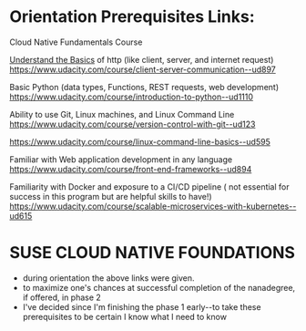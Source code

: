 # Orientation Prerequisites Links:

Cloud Native Fundamentals Course

[Understand the Basics](https://github.com/EO4wellness/leary-leerie/tree/master/SUSE%20Scholarship/prerequisites/Understand%20Basics) of http (like client, server, and internet request)
https://www.udacity.com/course/client-server-communication--ud897

Basic Python (data types, Functions, REST requests, web development) 
https://www.udacity.com/course/introduction-to-python--ud1110


Ability to use Git, Linux machines, and Linux Command Line
https://www.udacity.com/course/version-control-with-git--ud123

https://www.udacity.com/course/linux-command-line-basics--ud595

Familiar with Web application development in any language 
https://www.udacity.com/course/front-end-frameworks--ud894


Familiarity with Docker and exposure to a CI/CD pipeline ( not essential for success in this program but are helpful skills to have!)
https://www.udacity.com/course/scalable-microservices-with-kubernetes--ud615

# SUSE CLOUD NATIVE FOUNDATIONS 
- during orientation the above links were given. 
- to maximize one's chances at successful completion of the nanadegree, if offered, in phase 2
- I've decided since I'm finishing the phase 1 early--to take these prerequisites to be certain I know what I need to know 
